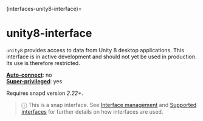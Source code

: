 (interfaces-unity8-interface)=
# unity8-interface

`unity8` provides access to data from Unity 8 desktop applications. This interface is in active development and should not yet be used in production. Its use is therefore restricted.

**[Auto-connect](/t/interface-management/6154#heading--auto-connections)**: no</br>
**[Super-privileged](/)**: yes</br>

Requires snapd version _2.22+_.

> ⓘ  This is a snap interface. See [Interface management](/) and [Supported interfaces](/interfaces/index) for further details on how interfaces are used.

